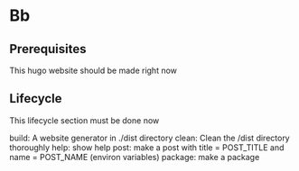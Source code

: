 # Bb

## Prerequisites

This hugo website should be made right now

## Lifecycle

This lifecycle section must be done now

build: A website generator in ./dist directory clean: Clean the
/dist directory thoroughly help: show help post: make a post with
title = POST\_TITLE and name = POST\_NAME (environ variables)
package: make a package
